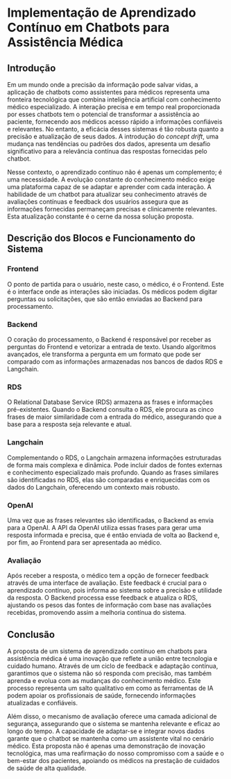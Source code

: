 # Implementação de Aprendizado Contínuo em Chatbots para Assistência Médica

## Introdução

Em um mundo onde a precisão da informação pode salvar vidas, a aplicação de chatbots como assistentes para médicos representa uma fronteira tecnológica que combina inteligência artificial com conhecimento médico especializado. A interação precisa e em tempo real proporcionada por esses chatbots tem o potencial de transformar a assistência ao paciente, fornecendo aos médicos acesso rápido a informações confiáveis e relevantes. No entanto, a eficácia desses sistemas é tão robusta quanto a precisão e atualização de seus dados. A introdução do *concept drift*, uma mudança nas tendências ou padrões dos dados, apresenta um desafio significativo para a relevância contínua das respostas fornecidas pelo chatbot.

Nesse contexto, o aprendizado contínuo não é apenas um complemento; é uma necessidade. A evolução constante do conhecimento médico exige uma plataforma capaz de se adaptar e aprender com cada interação. A habilidade de um chatbot para atualizar seu conhecimento através de avaliações contínuas e feedback dos usuários assegura que as informações fornecidas permaneçam precisas e clinicamente relevantes. Esta atualização constante é o cerne da nossa solução proposta.

## Descrição dos Blocos e Funcionamento do Sistema

### Frontend
O ponto de partida para o usuário, neste caso, o médico, é o Frontend. Este é o interface onde as interações são iniciadas. Os médicos podem digitar perguntas ou solicitações, que são então enviadas ao Backend para processamento.

### Backend
O coração do processamento, o Backend é responsável por receber as perguntas do Frontend e vetorizar a entrada de texto. Usando algoritmos avançados, ele transforma a pergunta em um formato que pode ser comparado com as informações armazenadas nos bancos de dados RDS e Langchain.

### RDS
O Relational Database Service (RDS) armazena as frases e informações pré-existentes. Quando o Backend consulta o RDS, ele procura as cinco frases de maior similaridade com a entrada do médico, assegurando que a base para a resposta seja relevante e atual.

### Langchain
Complementando o RDS, o Langchain armazena informações estruturadas de forma mais complexa e dinâmica. Pode incluir dados de fontes externas e conhecimento especializado mais profundo. Quando as frases similares são identificadas no RDS, elas são comparadas e enriquecidas com os dados do Langchain, oferecendo um contexto mais robusto.

### OpenAI
Uma vez que as frases relevantes são identificadas, o Backend as envia para a OpenAI. A API da OpenAI utiliza essas frases para gerar uma resposta informada e precisa, que é então enviada de volta ao Backend e, por fim, ao Frontend para ser apresentada ao médico.

### Avaliação
Após receber a resposta, o médico tem a opção de fornecer feedback através de uma interface de avaliação. Este feedback é crucial para o aprendizado contínuo, pois informa ao sistema sobre a precisão e utilidade da resposta. O Backend processa esse feedback e atualiza o RDS, ajustando os pesos das fontes de informação com base nas avaliações recebidas, promovendo assim a melhoria contínua do sistema.

## Conclusão

A proposta de um sistema de aprendizado contínuo em chatbots para assistência médica é uma inovação que reflete a união entre tecnologia e cuidado humano. Através de um ciclo de feedback e adaptação contínua, garantimos que o sistema não só responda com precisão, mas também aprenda e evolua com as mudanças do conhecimento médico. Este processo representa um salto qualitativo em como as ferramentas de IA podem apoiar os profissionais de saúde, fornecendo informações atualizadas e confiáveis.

Além disso, o mecanismo de avaliação oferece uma camada adicional de segurança, assegurando que o sistema se mantenha relevante e eficaz ao longo do tempo. A capacidade de adaptar-se e integrar novos dados garante que o chatbot se mantenha como um assistente vital no cenário médico. Esta proposta não é apenas uma demonstração de inovação tecnológica, mas uma reafirmação do nosso compromisso com a saúde e o bem-estar dos pacientes, apoiando os médicos na prestação de cuidados de saúde de alta qualidade.
